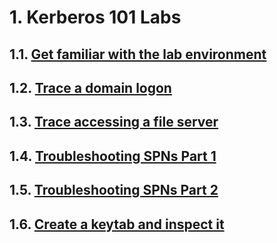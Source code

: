 # 1. Kerberos 101 Labs

## 1.1. [Get familiar with the lab environment](LabEnvironment.md)
## 1.2. [Trace a domain logon](./TraceDomainLogon.md)

## 1.3. [Trace accessing a file server](./TraceAccessingFileServer.md)

## 1.4. [Troubleshooting SPNs Part 1](./TroubleshootingSpnsPart1.md)

## 1.5. [Troubleshooting SPNs Part 2](./TroubleshootingSpnsPart2.md)

## 1.6. [Create a keytab and inspect it](./CreateKeytabAndInspectIt.md)
